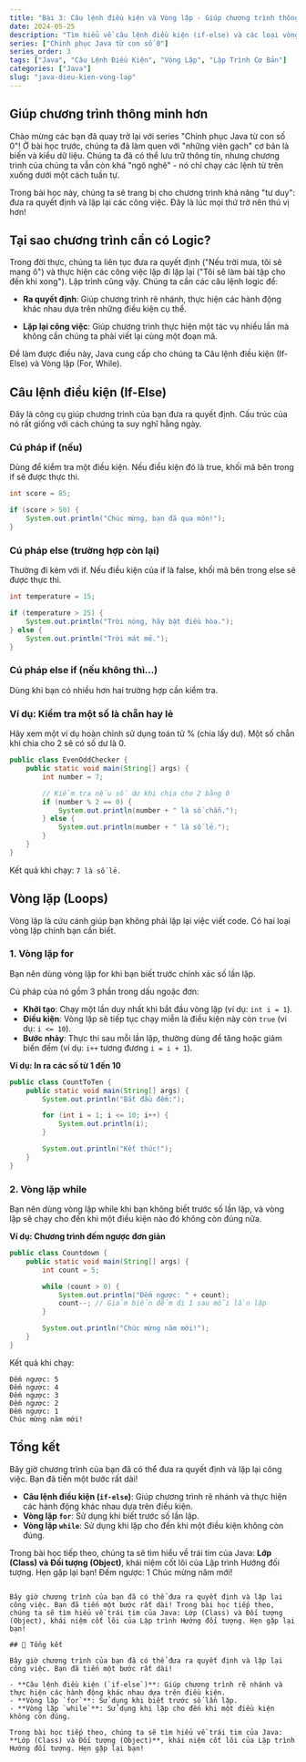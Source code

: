 ```yaml
---
title: "Bài 3: Câu lệnh điều kiện và Vòng lặp - Giúp chương trình thông minh hơn"
date: 2024-05-25
description: "Tìm hiểu về câu lệnh điều kiện (if-else) và các loại vòng lặp (for, while) trong Java để giúp chương trình của bạn có khả năng ra quyết định và lặp lại công việc."
series: ["Chinh phục Java từ con số 0"]
series_order: 3
tags: ["Java", "Câu Lệnh Điều Kiện", "Vòng Lặp", "Lập Trình Cơ Bản"]
categories: ["Java"]
slug: "java-dieu-kien-vong-lap"
---
```


## Giúp chương trình thông minh hơn

Chào mừng các bạn đã quay trở lại với series "Chinh phục Java từ con số 0"! Ở bài học trước, chúng ta đã làm quen với "những viên gạch" cơ bản là biến và kiểu dữ liệu. Chúng ta đã có thể lưu trữ thông tin, nhưng chương trình của chúng ta vẫn còn khá "ngô nghê" - nó chỉ chạy các lệnh từ trên xuống dưới một cách tuần tự.

Trong bài học này, chúng ta sẽ trang bị cho chương trình khả năng "tư duy": đưa ra quyết định và lặp lại các công việc. Đây là lúc mọi thứ trở nên thú vị hơn!

## Tại sao chương trình cần có Logic?

Trong đời thực, chúng ta liên tục đưa ra quyết định ("Nếu trời mưa, tôi sẽ mang ô") và thực hiện các công việc lặp đi lặp lại ("Tôi sẽ làm bài tập cho đến khi xong"). Lập trình cũng vậy. Chúng ta cần các câu lệnh logic để:

- **Ra quyết định**: Giúp chương trình rẽ nhánh, thực hiện các hành động khác nhau dựa trên những điều kiện cụ thể.

- **Lặp lại công việc**: Giúp chương trình thực hiện một tác vụ nhiều lần mà không cần chúng ta phải viết lại cùng một đoạn mã.

Để làm được điều này, Java cung cấp cho chúng ta Câu lệnh điều kiện (If-Else) và Vòng lặp (For, While).

## Câu lệnh điều kiện (If-Else)

Đây là công cụ giúp chương trình của bạn đưa ra quyết định. Cấu trúc của nó rất giống với cách chúng ta suy nghĩ hằng ngày.

### Cú pháp if (nếu)

Dùng để kiểm tra một điều kiện. Nếu điều kiện đó là true, khối mã bên trong if sẽ được thực thi.

```java
int score = 85;

if (score > 50) {
    System.out.println("Chúc mừng, bạn đã qua môn!");
}
```

### Cú pháp else (trường hợp còn lại)

Thường đi kèm với if. Nếu điều kiện của if là false, khối mã bên trong else sẽ được thực thi.

```java
int temperature = 15;

if (temperature > 25) {
    System.out.println("Trời nóng, hãy bật điều hòa.");
} else {
    System.out.println("Trời mát mẻ.");
}
```

### Cú pháp else if (nếu không thì...)

Dùng khi bạn có nhiều hơn hai trường hợp cần kiểm tra.

### Ví dụ: Kiểm tra một số là chẵn hay lẻ

Hãy xem một ví dụ hoàn chỉnh sử dụng toán tử % (chia lấy dư). Một số chẵn khi chia cho 2 sẽ có số dư là 0.

```java
public class EvenOddChecker {
    public static void main(String[] args) {
        int number = 7;

        // Kiểm tra nếu số dư khi chia cho 2 bằng 0
        if (number % 2 == 0) {
            System.out.println(number + " là số chẵn.");
        } else {
            System.out.println(number + " là số lẻ.");
        }
    }
}
```

Kết quả khi chạy: `7 là số lẻ.`

## Vòng lặp (Loops)

Vòng lặp là cứu cánh giúp bạn không phải lặp lại việc viết code. Có hai loại vòng lặp chính bạn cần biết.

### 1. Vòng lặp for

Bạn nên dùng vòng lặp for khi bạn biết trước chính xác số lần lặp.

Cú pháp của nó gồm 3 phần trong dấu ngoặc đơn:

- **Khởi tạo**: Chạy một lần duy nhất khi bắt đầu vòng lặp (ví dụ: `int i = 1`).
- **Điều kiện**: Vòng lặp sẽ tiếp tục chạy miễn là điều kiện này còn `true` (ví dụ: `i <= 10`).
- **Bước nhảy**: Thực thi sau mỗi lần lặp, thường dùng để tăng hoặc giảm biến đếm (ví dụ: `i++` tương đương `i = i + 1`).

**Ví dụ: In ra các số từ 1 đến 10**

```java
public class CountToTen {
    public static void main(String[] args) {
        System.out.println("Bắt đầu đếm:");

        for (int i = 1; i <= 10; i++) {
            System.out.println(i);
        }

        System.out.println("Kết thúc!");
    }
}
```

### 2. Vòng lặp while

Bạn nên dùng vòng lặp while khi bạn không biết trước số lần lặp, và vòng lặp sẽ chạy cho đến khi một điều kiện nào đó không còn đúng nữa.

**Ví dụ: Chương trình đếm ngược đơn giản**

```java
public class Countdown {
    public static void main(String[] args) {
        int count = 5;

        while (count > 0) {
            System.out.println("Đếm ngược: " + count);
            count--; // Giảm biến đếm đi 1 sau mỗi lần lặp
        }

        System.out.println("Chúc mừng năm mới!");
    }
}
```

Kết quả khi chạy:

```plaintext
Đếm ngược: 5
Đếm ngược: 4
Đếm ngược: 3
Đếm ngược: 2
Đếm ngược: 1
Chúc mừng năm mới!
```

## Tổng kết

Bây giờ chương trình của bạn đã có thể đưa ra quyết định và lặp lại công việc. Bạn đã tiến một bước rất dài!

- **Câu lệnh điều kiện (`if-else`)**: Giúp chương trình rẽ nhánh và thực hiện các hành động khác nhau dựa trên điều kiện.
- **Vòng lặp `for`**: Sử dụng khi biết trước số lần lặp.
- **Vòng lặp `while`**: Sử dụng khi lặp cho đến khi một điều kiện không còn đúng.

Trong bài học tiếp theo, chúng ta sẽ tìm hiểu về trái tim của Java: **Lớp (Class) và Đối tượng (Object)**, khái niệm cốt lõi của Lập trình Hướng đối tượng. Hẹn gặp lại bạn!
Đếm ngược: 1
Chúc mừng năm mới!

```

Bây giờ chương trình của bạn đã có thể đưa ra quyết định và lặp lại công việc. Bạn đã tiến một bước rất dài! Trong bài học tiếp theo, chúng ta sẽ tìm hiểu về trái tim của Java: Lớp (Class) và Đối tượng (Object), khái niệm cốt lõi của Lập trình Hướng đối tượng. Hẹn gặp lại bạn!

## 🎯 Tổng kết

Bây giờ chương trình của bạn đã có thể đưa ra quyết định và lặp lại công việc. Bạn đã tiến một bước rất dài!

- **Câu lệnh điều kiện (`if-else`)**: Giúp chương trình rẽ nhánh và thực hiện các hành động khác nhau dựa trên điều kiện.
- **Vòng lặp `for`**: Sử dụng khi biết trước số lần lặp.
- **Vòng lặp `while`**: Sử dụng khi lặp cho đến khi một điều kiện không còn đúng.

Trong bài học tiếp theo, chúng ta sẽ tìm hiểu về trái tim của Java: **Lớp (Class) và Đối tượng (Object)**, khái niệm cốt lõi của Lập trình Hướng đối tượng. Hẹn gặp lại bạn!
```
